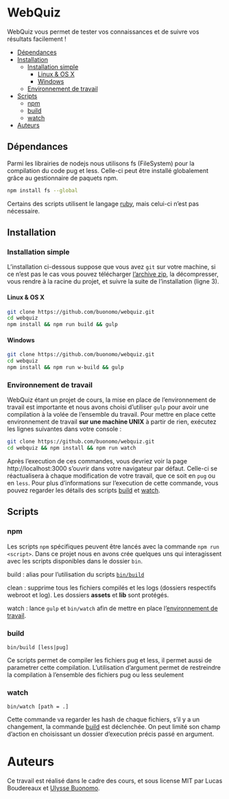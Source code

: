 # WebQuiz

WebQuiz vous permet de tester vos connaissances et de suivre vos résultats facilement !

- [Dépendances](#dépendances)
- [Installation](#installation)
	- [Installation simple](#installation-simple)
		- [Linux & OS X](#linux-os-x)
		- [Windows](#windows)
	- [Environnement de travail](#environnement-de-travail)
- [Scripts](#scripts)
	- [npm](#npm)
	- [build](#build)
	- [watch](#watch)
- [Auteurs](#auteurs)
## Dépendances

Parmi les librairies de nodejs nous utilisons fs (FileSystem) pour la compilation du code pug et less. Celle-ci peut être installé globalement grâce au gestionnaire de paquets npm.

```sh
npm install fs --global
```

Certains des scripts utilisent le langage [ruby](http://ruby-lang.org), mais celui-ci n’est pas nécessaire.

## Installation
### Installation simple

L’installation ci-dessous suppose que vous avez `git` sur votre machine, si ce n’est pas le cas vous pouvez télécharger [l’archive zip](https://github.com/BuonOmo/webquiz/archive/master.zip), la décompresser, vous rendre à la racine du projet, et suivre la suite de l’installation (ligne 3).

#### Linux & OS X

```sh
git clone https://github.com/buonomo/webquiz.git
cd webquiz
npm install && npm run build && gulp
```

#### Windows

```sh
git clone https://github.com/buonomo/webquiz.git
cd webquiz
npm install && npm run w-build && gulp
```

### Environnement de travail

WebQuiz étant un projet de cours, la mise en place de l’environnement de travail est importante et nous avons choisi d’utiliser `gulp` pour avoir une compilation à la volée de l’ensemble du travail. Pour mettre en place cette environnement de travail **sur une machine UNIX** à partir de rien, exécutez les lignes suivantes dans votre console :

```sh
git clone https://github.com/buonomo/webquiz.git
cd webquiz && npm install && npm run watch
```

Après l’execution de ces commandes, vous devriez voir la page http://localhost:3000 s’ouvrir dans votre navigateur par défaut. Celle-ci se réactualisera à chaque modification de votre travail, que ce soit en `pug` ou en `less`. Pour plus d’informations sur l’execution de cette commande, vous pouvez regarder les détails des scripts [build](#build) et [watch](#watch).

## Scripts

### npm

Les scripts `npm` spécifiques peuvent être lancés avec la commande `npm run <script>`. Dans ce projet nous en avons crée quelques uns qui interagissent avec les scripts disponibles dans le dossier `bin`.

build
: alias pour l’utilisation du scripts [`bin/build`](#build)

clean
: supprime tous les fichiers compilés et les logs (dossiers respectifs webroot et log). Les dossiers **assets** et **lib** sont protégés.

watch
: lance `gulp` et `bin/watch` afin de mettre en place l’[environnement de travail](environnement-de-travail).

### build

```
bin/build [less|pug]
```

Ce scripts permet de compiler les fichiers pug et less, il permet aussi de parametrer cette compilation. L’utilisation d’argument permet de restreindre la compilation à l’ensemble des fichiers pug ou less seulement

### watch

```
bin/watch [path = .]
```

Cette commande va regarder les hash de chaque fichiers, s’il y a un changement, la commande [build](#build) est déclenchée. On peut limité son champ d’action en choisissant un dossier d’execution précis passé en argument.

# Auteurs

Ce travail est réalisé dans le cadre des cours, et sous license MIT par Lucas Boudereaux et [Ulysse Buonomo](mailto:buonomo.ulysse@gmail.com).
